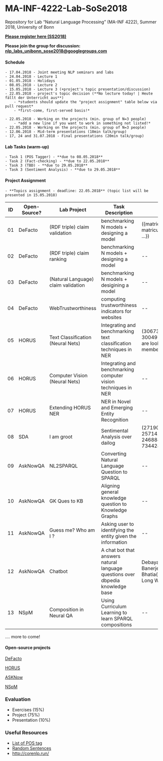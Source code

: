 # MA-INF-4222-Lab-SoSe2018
Repository for Lab “Natural Language Processing” (MA-INF 4222), Summer 2018, University of Bonn

[**Please register here (SS2018)**](https://docs.google.com/forms/d/e/1FAIpQLSdjCWyeyPTnorNrIGzxjY4kIT2BFe8KP3nf1kVoO9OD5vnk5A/viewform)

**Please join the group for discussion: nlp_labs_unibonn_sose2018@googlegroups.com**

#### Schedule
	- 17.04.2018 - Joint meeting NLP seminars and labs
	- 24.04.2018 - Lecture 1
	- 01.05.2018 - Holidays
	- 08.05.2018 - Lecture 2
	- 15.05.2018 - Lecture 3 (+project's topic presentation/discussion)
	- 22.05.2018 - project's topic decision (**No lecture today! | Heute fällt der Unterricht aus**)
		- *students should update the "project assignment" table below via pull request*
		- *first-come, first-served basis!*

	- 22.05.2018 - Working on the projects (min. group of N=3 people)
		- *add a new line if you want to work in something not listed!*
	- 22.05.2018 - Working on the projects (min. group of N=3 people)
	- 12.06.2018 - Mid-term presentations (10min talk/group)
	- 17, 24 and 31.07.2018 - Final presentations (20min talk/group)

#### Lab Tasks (warm-up)
	- Task 1 (POS Tagger) - **due to 08.05.2018**
	- Task 2 (Fact-checking) - **due to 22.05.2018**
	- Task 3 (TBD) - **due to 29.05.2018**
	- Task 3 (Sentiment Analysis) - **due to 29.05.2018**

#### Project Assignment
	- **Topics assignment - deadline: 22.05.2018** (topic list will be presented in 15.05.2018)

|ID| Open-Source? | Lab Project | Task Description  | Student(s) | Adviser  |
|---|---------------------|---------------------|-------------------|---------|----------|
|01| DeFacto | (RDF triple) claim validation | benchmarking N models + designing a model | ({matriculation-lastname, matriculation-lastname, ...}) | Esteves  |
|02| DeFacto | (RDF triple) claim ranking | benchmarking N models + designing a model  | -- | Esteves  |
|03| DeFacto | (Natural Language) claim validation | benchmarking N models + desigining a model | -- | Esteves  |
|04| DeFacto | WebTrustworthiness | computing trustworthiness indicators for websites | -- | Esteves  |
|05| HORUS | Text Classification (Neural Nets) | Integrating and benchmarking text classification techniques in NER | (3067341-Torayev, 3004974-Elvermann, we are looking for the third member) | Esteves  |
|06| HORUS | Computer Vision (Neural Nets) | Integrating and benchmarking computer vision techniques in NER | -- | Esteves  |
|07| HORUS | Extending HORUS NER | NER in Novel and Emerging Entity Recognition | -- | Esteves  |
|08| SDA | I am groot  | Sentimental Analysis over dailog | (2719095-Draschner, 2571421-Weinz, 2468882-Pielka, 7344284-Hausladen) | Mohnish D  |
|09| AskNowQA| NL2SPARQL | Converting Natural Language Question to SPARQL  | -- | Mohnish D  |
|10| AskNowQA| GK Ques to KB | Aligning general knowledge question to Knowledge Graphs   | -- | Mohnish D  |
|11| AskNowQA| Guess me? Who am I ? | Asking user to identifying the entity given the information   | -- | Mohnish D  |
|12| AskNowQA| Chatbot | A chat bot that answers natural language questions over dbpedia knowledge base   | Debayan Banerjee(3034800)/Pooja Bhatia(3143760)/Jing-Long Wu(3045999) | Mohnish D /Debanjan  |
|13| NSpM | Composition in Neural QA | Using Curriculum Learning to learn SPARQL compositions | -- | Esteves / Tommaso |
....
more to come!

#### Open-source projects

[DeFacto](https://github.com/SmartDataAnalytics/DeFacto)

[HORUS](https://github.com/SmartDataAnalytics/horus-ner)

[ASKNow](https://github.com/AskNowQA)

[NSpM](https://github.com/AKSW/NSpM)

### Evaluation
  - Exercises (15%) 
  - Project (75%) 
  - Presentation (10%)

### Useful Resources
- [List of POS tag](https://www.ling.upenn.edu/courses/Fall_2003/ling001/penn_treebank_pos.html)
- [Random Sentences](https://cockatooscreeching.wordpress.com/2014/05/29/a-list-of-completely-random-sentences/) 
- http://corenlp.run/

